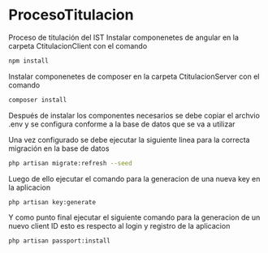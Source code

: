 # ProcesoTitulacion
Proceso de titulación del IST
Instalar componenetes de angular en la carpeta CtitulacionClient con el comando 

```bash
npm install 
```

Instalar componenetes de composer en la carpeta CtitulacionServer con el comando 

```bash
composer install 
```

Después de instalar los componentes necesarios se debe copiar el archvio .env y se configura conforme a la base de datos que se va a utilizar

Una vez configurado se debe ejecutar la siguiente linea para la correcta migración en la base de datos 

```bash
php artisan migrate:refresh --seed
```


Luego de ello ejecutar el comando para la generacion de una nueva key en la aplicacion

```bash
php artisan key:generate
```

Y como punto final ejecutar el siguiente comando para la generacion de un nuevo client ID esto es respecto al login y registro de la aplicacion
```
php artisan passport:install
```

